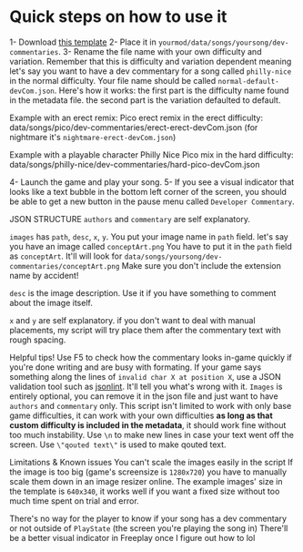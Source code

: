 # Quick steps on how to use it

1- Download [this template](https://github.com/MAZ12211/dev-commentary-maker/blob/main/data/songs/tutorial/dev-commentaries/normal-default-devCom.json)
2- Place it in `yourmod/data/songs/yoursong/dev-commentaries`.
3- Rename the file name with your own difficulty and variation.
Remember that this is difficulty and variation dependent meaning
let's say you want to have a dev commentary for a song called `philly-nice` in the normal difficulty.
Your file name should be called `normal-default-devCom.json`.
Here's how it works:
the first part is the difficulty name found in the metadata file.
the second part is the variation defaulted to default.

Example with an erect remix:
Pico erect remix in the erect difficulty:
data/songs/pico/dev-commentaries/erect-erect-devCom.json (for nightmare it's `nightmare-erect-devCom.json`)

Example with a playable character
Philly Nice Pico mix in the hard difficulty:
data/songs/philly-nice/dev-commentaries/hard-pico-devCom.json

4- Launch the game and play your song.
5- If you see a visual indicator that looks like a text bubble in the bottom left corner of the screen, you should be able to get a new button in the pause menu called `Developer Commentary`.

JSON STRUCTURE
`authors` and `commentary` are self explanatory.

`images` has `path`, `desc`, `x`, `y`.
You put your image name in `path` field.
let's say you have an image called `conceptArt.png`
You have to put it in the `path` field as `conceptArt`. It'll will look for `data/songs/yoursong/dev-commentaries/conceptArt.png`
Make sure you don't include the extension name by accident!

`desc` is the image description.
Use it if you have something to comment about the image itself.

`x` and `y` are self explanatory.
if you don't want to deal with manual placements, my script will try place them after the commentary text with rough spacing.

Helpful tips!
Use F5 to check how the commentary looks in-game quickly if you're done writing and are busy with formating.
If your game says something along the lines of `invalid char X at position X`, use a JSON validation tool such as [jsonlint](https://jsonlint.com/). It'll tell you what's wrong with it.
`Images` is entirely optional, you can remove it in the json file and just want to have `authors` and `commentary` only.
This script isn't limited to work with only base game difficulties, it can work with your own difficulties **as long as that custom difficulty is included in the metadata**, it should work fine without too much instability.
Use `\n` to make new lines in case your text went off the screen.
Use `\"qouted text\"` is used to make qouted text.

Limitations & Known issues
You can't scale the images easily in the script
If the image is too big (game's screensize is `1280x720`) you have to manually scale them down in an image resizer online.
The example images' size in the template is `640x340`, it works well if you want a fixed size without too much time spent on trial and error.

There's no way for the player to know if your song has a dev commentary or not outside of `PlayState` (the screen you're playing the song in)
There'll be a better visual indicator in Freeplay once I figure out how to lol
